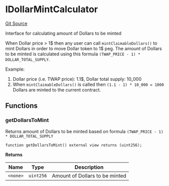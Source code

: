 # IDollarMintCalculator
[Git Source](https://github.com/ubiquity/ubiquity-dollar/blob/8e774eecb089180805d9583f0e7776529582e747/src/dollar/interfaces/IDollarMintCalculator.sol)

Interface for calculating amount of Dollars to be minted

When Dollar price > 1$ then any user can call `mintClaimableDollars()` to mint Dollars
in order to move Dollar token to 1$ peg. The amount of Dollars to be minted is calculated
using this formula `(TWAP_PRICE - 1) * DOLLAR_TOTAL_SUPPLY`.

Example:
1. Dollar price (i.e. TWAP price): 1.1$, Dollar total supply: 10_000
2. When `mintClaimableDollars()` is called then `(1.1 - 1) * 10_000 = 1000` Dollars are minted
to the current contract.


## Functions
### getDollarsToMint

Returns amount of Dollars to be minted based on formula `(TWAP_PRICE - 1) * DOLLAR_TOTAL_SUPPLY`


```solidity
function getDollarsToMint() external view returns (uint256);
```
**Returns**

|Name|Type|Description|
|----|----|-----------|
|`<none>`|`uint256`|Amount of Dollars to be minted|



